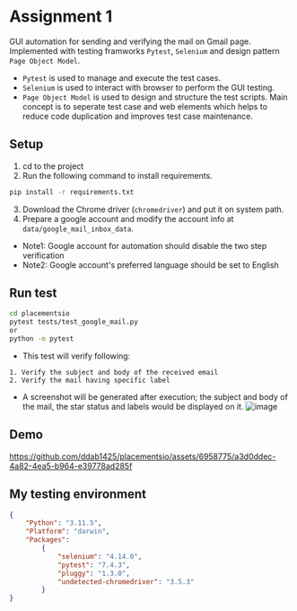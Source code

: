# Assignment 1 
GUI automation for sending and verifying the mail on Gmail page. Implemented with testing framworks `Pytest`, `Selenium` and design pattern `Page Object Model`.
* `Pytest` is used to manage and execute the test cases.
* `Selenium` is used to interact with browser to perform the GUI testing.
* `Page Object Model` is used to design and structure the test scripts. Main concept is to seperate test case and web elements which helps to reduce code duplication and improves test case maintenance.


## Setup
1. cd to the project
2. Run the following command to install requirements.
```bash
pip install -r requirements.txt
```
3. Download the Chrome driver (`chromedriver`) and put it on system path.
4. Prepare a google account and modify the account info at `data/google_mail_inbox_data`.
- Note1: Google account for automation should disable the two step verification
- Note2: Google account's preferred language should be set to English


## Run test
```bash
cd placementsio
pytest tests/test_google_mail.py
or
python -m pytest
```

- This test will verify following:
```
1. Verify the subject and body of the received email
2. Verify the mail having specific label
```

- A screenshot will be generated after execution; the subject and body of the mail, the star status and labels would be displayed on it.
![image](https://github.com/ddab1425/placementsio/assets/6958775/0f9ddb5a-837b-4abf-b65b-97dc93ba4f0e)

## Demo
https://github.com/ddab1425/placementsio/assets/6958775/a3d0ddec-4a82-4ea5-b964-e39778ad285f


## My testing environment
```JSON
{
    "Python": "3.11.5", 
    "Platform": "darwin",
    "Packages": 
        {
            "selenium": "4.14.0",
            "pytest": "7.4.3",
            "pluggy": "1.3.0",
            "undetected-chromedriver": "3.5.3"
        }
}
```